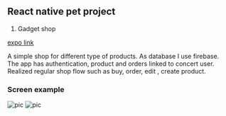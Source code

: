 ## React native pet project

1. Gadget shop 

[expo link](https://expo.io/@cyberspacedk/gadget-shop)

A simple shop for different type of products. As database I use firebase.
The app has authentication, product and orders linked to concert user. 
Realized regular shop flow such as buy, order, edit , create product.

### Screen example

![pic](https://photos.app.goo.gl/BwhrBUgu7KbTncTy5)
![pic](https://photos.app.goo.gl/KhgN63P6VVFqBsUXA)